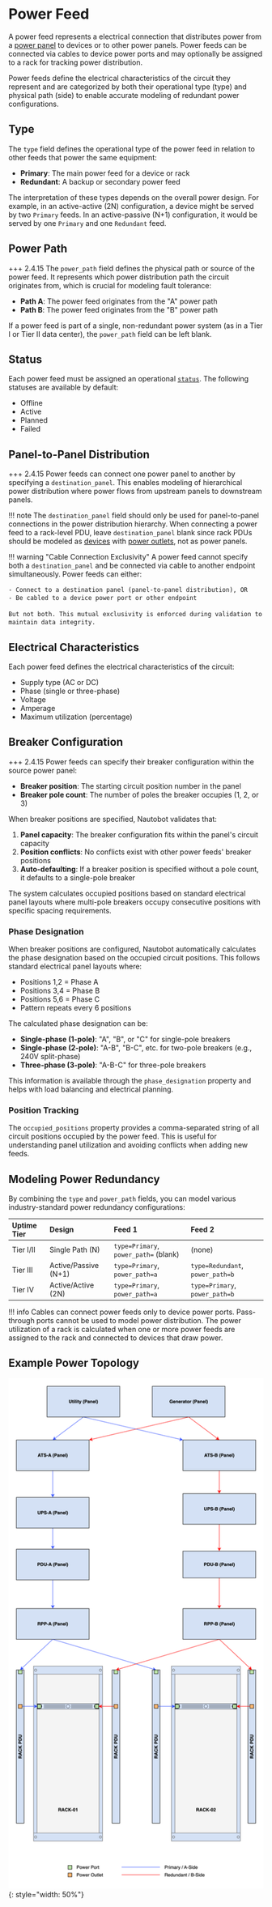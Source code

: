 # Power Feed

A power feed represents a electrical connection that distributes power from a [power panel](./powerpanel.md) to devices or to other power panels. Power feeds can be connected via cables to device power ports and may optionally be assigned to a rack for tracking power distribution.

Power feeds define the electrical characteristics of the circuit they represent and are categorized by both their operational type (type) and physical path (side) to enable accurate modeling of redundant power configurations.

## Type

The `type` field defines the operational type of the power feed in relation to other feeds that power the same equipment:

* **Primary**: The main power feed for a device or rack
* **Redundant**: A backup or secondary power feed

The interpretation of these types depends on the overall power design. For example, in an active-active (2N) configuration, a device might be served by two `Primary` feeds. In an active-passive (N+1) configuration, it would be served by one `Primary` and one `Redundant` feed.

## Power Path

+++ 2.4.15
    The `power_path` field defines the physical path or source of the power feed. It represents which power distribution path the circuit originates from, which is crucial for modeling fault tolerance:

* **Path A**: The power feed originates from the "A" power path
* **Path B**: The power feed originates from the "B" power path  

If a power feed is part of a single, non-redundant power system (as in a Tier I or Tier II data center), the `power_path` field can be left blank.

## Status

Each power feed must be assigned an operational [`status`](../../platform-functionality/status.md). The following statuses are available by default:

* Offline
* Active
* Planned
* Failed

## Panel-to-Panel Distribution

+++ 2.4.15
    Power feeds can connect one power panel to another by specifying a `destination_panel`. This enables modeling of hierarchical power distribution where power flows from upstream panels to downstream panels.

!!! note
    The `destination_panel` field should only be used for panel-to-panel connections in the power distribution hierarchy. When connecting a power feed to a rack-level PDU, leave `destination_panel` blank since rack PDUs should be modeled as [devices](./device.md) with [power outlets](./poweroutlet.md), not as power panels.

!!! warning "Cable Connection Exclusivity"
    A power feed cannot specify both a `destination_panel` and be connected via cable to another endpoint simultaneously. Power feeds can either:

    - Connect to a destination panel (panel-to-panel distribution), OR
    - Be cabled to a device power port or other endpoint

    But not both. This mutual exclusivity is enforced during validation to maintain data integrity.

## Electrical Characteristics

Each power feed defines the electrical characteristics of the circuit:

* Supply type (AC or DC)
* Phase (single or three-phase)
* Voltage
* Amperage
* Maximum utilization (percentage)

## Breaker Configuration

+++ 2.4.15
    Power feeds can specify their breaker configuration within the source power panel:

* **Breaker position**: The starting circuit position number in the panel
* **Breaker pole count**: The number of poles the breaker occupies (1, 2, or 3)

When breaker positions are specified, Nautobot validates that:

1. **Panel capacity**: The breaker configuration fits within the panel's circuit capacity
2. **Position conflicts**: No conflicts exist with other power feeds' breaker positions
3. **Auto-defaulting**: If a breaker position is specified without a pole count, it defaults to a single-pole breaker

The system calculates occupied positions based on standard electrical panel layouts where multi-pole breakers occupy consecutive positions with specific spacing requirements.

### Phase Designation

When breaker positions are configured, Nautobot automatically calculates the phase designation based on the occupied circuit positions. This follows standard electrical panel layouts where:

* Positions 1,2 = Phase A
* Positions 3,4 = Phase B  
* Positions 5,6 = Phase C
* Pattern repeats every 6 positions

The calculated phase designation can be:

* **Single-phase (1-pole)**: "A", "B", or "C" for single-pole breakers
* **Single-phase (2-pole)**: "A-B", "B-C", etc. for two-pole breakers (e.g., 240V split-phase)
* **Three-phase (3-pole)**: "A-B-C" for three-pole breakers

This information is available through the `phase_designation` property and helps with load balancing and electrical planning.

### Position Tracking

The `occupied_positions` property provides a comma-separated string of all circuit positions occupied by the power feed. This is useful for understanding panel utilization and avoiding conflicts when adding new feeds.

## Modeling Power Redundancy

By combining the `type` and `power_path` fields, you can model various industry-standard power redundancy configurations:

| Uptime Tier | Design | Feed 1 | Feed 2 |
| :--- | :--- | :--- | :--- |
| Tier I/II | Single Path (N) | `type=Primary`, `power_path=` (blank) | (none) |
| Tier III | Active/Passive (N+1) | `type=Primary`, `power_path=a` | `type=Redundant`, `power_path=b` |
| Tier IV | Active/Active (2N) | `type=Primary`, `power_path=a` | `type=Primary`, `power_path=b` |

!!! info
    Cables can connect power feeds only to device power ports. Pass-through ports cannot be used to model power distribution. The power utilization of a rack is calculated when one or more power feeds are assigned to the rack and connected to devices that draw power.

## Example Power Topology

![Power distribution model](../../../media/power_distribution.png){: style="width: 50%"}
